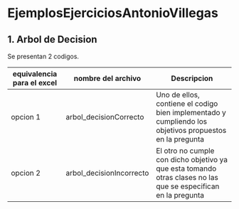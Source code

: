 # EjemplosEjerciciosAntonioVillegas


## 1. Arbol de Decision 
Se presentan 2 codigos.

 equivalencia para el excel | nombre del archivo | Descripcion 
--------|------------ |-----------------------
 opcion 1|arbol_decisionCorrecto |Uno de ellos, contiene el codigo bien implementado y cumpliendo los objetivos propuestos en la pregunta
opcion 2| arbol_decisionIncorrecto|El otro no cumple con dicho objetivo ya que esta tomando otras clases no las que se especifican en la pregunta |
